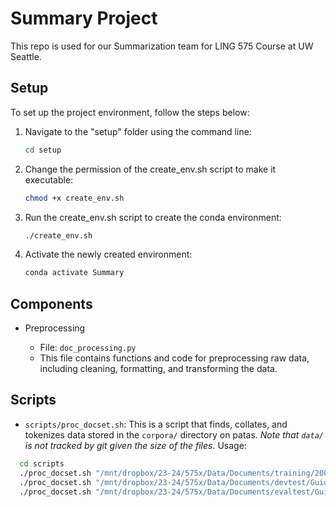 # Summary Project
This repo is used for our Summarization team for LING 575 Course at UW Seattle.

## Setup

To set up the project environment, follow the steps below:

1. Navigate to the "setup" folder using the command line:

   ```bash
   cd setup
   ```

2. Change the permission of the create_env.sh script to make it executable:

   ```bash
   chmod +x create_env.sh
   ```

3. Run the create_env.sh script to create the conda environment:

   ```bash
   ./create_env.sh
   ```

4. Activate the newly created environment:
   ```bash
   conda activate Summary
   ```

## Components

- Preprocessing

  - File: `doc_processing.py`
  - This file contains functions and code for preprocessing raw data, including cleaning, formatting, and transforming the data.

## Scripts
- `scripts/proc_docset.sh`: This is a script that finds, collates, and tokenizes data stored in the `corpora/` directory on patas. *Note that `data/` is not tracked by git given the size of the files.* Usage:

```bash
  cd scripts
  ./proc_docset.sh "/mnt/dropbox/23-24/575x/Data/Documents/training/2009/UpdateSumm09_test_topics.xml"  "../data/training"  
  ./proc_docset.sh "/mnt/dropbox/23-24/575x/Data/Documents/devtest/GuidedSumm10_test_topics.xml"  "../data/devtest"
  ./proc_docset.sh "/mnt/dropbox/23-24/575x/Data/Documents/evaltest/GuidedSumm11_test_topics.xml"  "../data/evaltest"
  ```